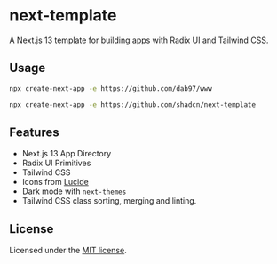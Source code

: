 # next-template

A Next.js 13 template for building apps with Radix UI and Tailwind CSS.

## Usage

```bash
npx create-next-app -e https://github.com/dab97/www
```
```bash
npx create-next-app -e https://github.com/shadcn/next-template
```

## Features

- Next.js 13 App Directory
- Radix UI Primitives
- Tailwind CSS
- Icons from [Lucide](https://lucide.dev)
- Dark mode with `next-themes`
- Tailwind CSS class sorting, merging and linting.

## License

Licensed under the [MIT license](https://github.com/shadcn/ui/blob/main/LICENSE.md).
